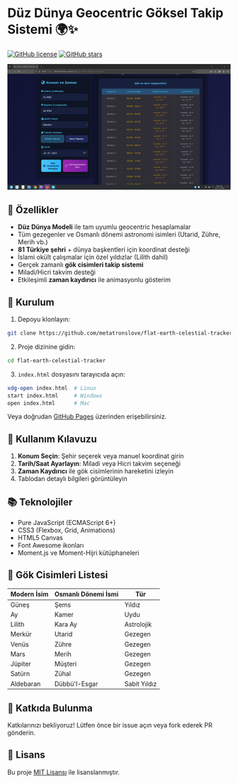 # Düz Dünya Geocentric Göksel Takip Sistemi 🌍✨

[![GitHub license](https://img.shields.io/github/license/metatronslove/flat-earth-celestial-tracker)](https://github.com/metatronslove/flat-earth-celestial-tracker/blob/main/LICENSE)
[![GitHub stars](https://img.shields.io/github/stars/metatronslove/flat-earth-celestial-tracker)](https://github.com/metatronslove/flat-earth-celestial-tracker/stargazers)

<div align="center">
  <img src="https://github.com/metatronslove/flat-earth-celestial-tracker/raw/main/screenshot.png" width="800" alt="Sistem Ekran Görüntüsü">
</div>

## 📜 Özellikler

- **Düz Dünya Modeli** ile tam uyumlu geocentric hesaplamalar
- Tüm gezegenler ve Osmanlı dönemi astronomi isimleri (Utarid, Zühre, Merih vb.)
- **81 Türkiye şehri** + dünya başkentleri için koordinat desteği
- İslami okült çalışmalar için özel yıldızlar (Lilith dahil)
- Gerçek zamanlı **gök cisimleri takip sistemi**
- Miladi/Hicri takvim desteği
- Etkileşimli **zaman kaydırıcı** ile animasyonlu gösterim

## 🚀 Kurulum

1. Depoyu klonlayın:
```bash
git clone https://github.com/metatronslove/flat-earth-celestial-tracker.git
```

2. Proje dizinine gidin:
```bash
cd flat-earth-celestial-tracker
```

3. `index.html` dosyasını tarayıcıda açın:
```bash
xdg-open index.html  # Linux
start index.html     # Windows
open index.html      # Mac
```

Veya doğrudan [GitHub Pages](https://metatronslove.github.io/flat-earth-celestial-tracker) üzerinden erişebilirsiniz.

## 🌌 Kullanım Kılavuzu

1. **Konum Seçin**: Şehir seçerek veya manuel koordinat girin
2. **Tarih/Saat Ayarlayın**: Miladi veya Hicri takvim seçeneği
3. **Zaman Kaydırıcı** ile gök cisimlerinin hareketini izleyin
4. Tablodan detaylı bilgileri görüntüleyin

## 📚 Teknolojiler

- Pure JavaScript (ECMAScript 6+)
- CSS3 (Flexbox, Grid, Animations)
- HTML5 Canvas
- Font Awesome ikonları
- Moment.js ve Moment-Hijri kütüphaneleri

## 🌠 Gök Cisimleri Listesi

| Modern İsim      | Osmanlı Dönemi İsmi | Tür       |
|------------------|---------------------|-----------|
| Güneş           | Şems                | Yıldız    |
| Ay              | Kamer               | Uydu      |
| Lilith          | Kara Ay             | Astrolojik|
| Merkür          | Utarid              | Gezegen   |
| Venüs           | Zühre               | Gezegen   |
| Mars            | Merih               | Gezegen   |
| Jüpiter         | Müşteri             | Gezegen   |
| Satürn          | Zühal               | Gezegen   |
| Aldebaran       | Dübbü'l-Esgar       | Sabit Yıldız|

## 🤝 Katkıda Bulunma

Katkılarınızı bekliyoruz! Lütfen önce bir issue açın veya fork ederek PR gönderin.

## 📜 Lisans

Bu proje [MIT Lisansı](LICENSE) ile lisanslanmıştır.